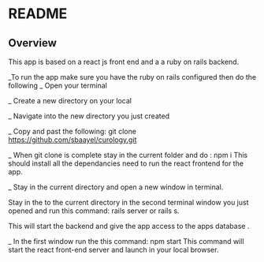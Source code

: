 # README

## Overview
This app is based on a react js front end and a a ruby on rails backend.

_To run the app make sure you have the ruby on rails configured then  do the following 
_ Open your terminal 

_ Create a new directory on your local 

_ Navigate into the new directory you just created

_ Copy and past the following:  git clone https://github.com/sbaayel/curology.git

_ When git clone is complete stay in the current folder and do : npm i 
  This should install all the dependancies need to run the react frontend for the app.

_ Stay in the current directory and open a new window in terminal. 

  Stay in the to the current directory in the second terminal window you just opened and run this command: rails server or rails s.

  This will start the backend and give the app access to the apps database .

_ In the first window run the this command: npm start 
  This command will start the react front-end server and launch in your local browser.

